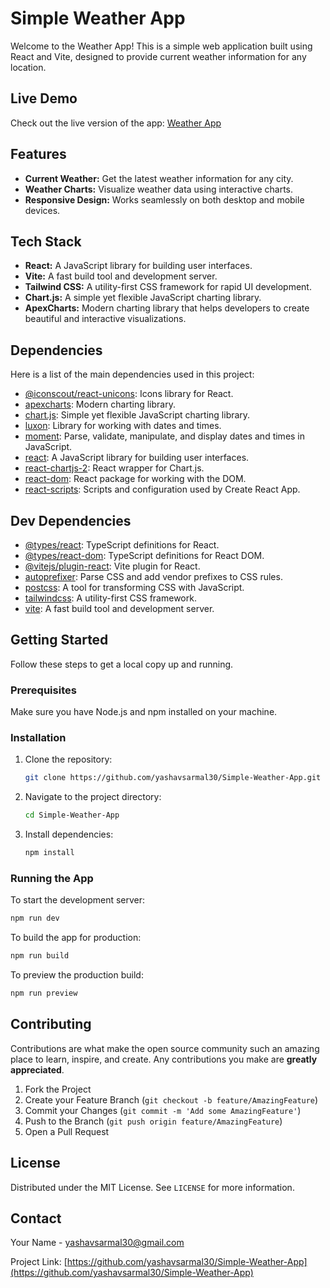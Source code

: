 # Simple Weather App

Welcome to the Weather App! This is a simple web application built using React and Vite, designed to provide current weather information for any location.

## Live Demo

Check out the live version of the app: [Weather App](https://simple-weather-app1.onrender.com/)

## Features

- **Current Weather:** Get the latest weather information for any city.
- **Weather Charts:** Visualize weather data using interactive charts.
- **Responsive Design:** Works seamlessly on both desktop and mobile devices.

## Tech Stack

- **React:** A JavaScript library for building user interfaces.
- **Vite:** A fast build tool and development server.
- **Tailwind CSS:** A utility-first CSS framework for rapid UI development.
- **Chart.js:** A simple yet flexible JavaScript charting library.
- **ApexCharts:** Modern charting library that helps developers to create beautiful and interactive visualizations.

## Dependencies

Here is a list of the main dependencies used in this project:

- [@iconscout/react-unicons](https://github.com/iconscout/react-unicons): Icons library for React.
- [apexcharts](https://apexcharts.com/): Modern charting library.
- [chart.js](https://www.chartjs.org/): Simple yet flexible JavaScript charting library.
- [luxon](https://moment.github.io/luxon/): Library for working with dates and times.
- [moment](https://momentjs.com/): Parse, validate, manipulate, and display dates and times in JavaScript.
- [react](https://reactjs.org/): A JavaScript library for building user interfaces.
- [react-chartjs-2](https://react-chartjs-2.js.org/): React wrapper for Chart.js.
- [react-dom](https://reactjs.org/docs/react-dom.html): React package for working with the DOM.
- [react-scripts](https://www.npmjs.com/package/react-scripts): Scripts and configuration used by Create React App.

## Dev Dependencies

- [@types/react](https://www.npmjs.com/package/@types/react): TypeScript definitions for React.
- [@types/react-dom](https://www.npmjs.com/package/@types/react-dom): TypeScript definitions for React DOM.
- [@vitejs/plugin-react](https://vitejs.dev/guide/): Vite plugin for React.
- [autoprefixer](https://github.com/postcss/autoprefixer): Parse CSS and add vendor prefixes to CSS rules.
- [postcss](https://postcss.org/): A tool for transforming CSS with JavaScript.
- [tailwindcss](https://tailwindcss.com/): A utility-first CSS framework.
- [vite](https://vitejs.dev/): A fast build tool and development server.

## Getting Started

Follow these steps to get a local copy up and running.

### Prerequisites

Make sure you have Node.js and npm installed on your machine.

### Installation

1. Clone the repository:
   ```sh
   git clone https://github.com/yashavsarmal30/Simple-Weather-App.git
   ```
2. Navigate to the project directory:
   ```sh
   cd Simple-Weather-App
   ```
3. Install dependencies:
   ```sh
   npm install
   ```

### Running the App

To start the development server:
```sh
npm run dev
```

To build the app for production:
```sh
npm run build
```

To preview the production build:
```sh
npm run preview
```

## Contributing

Contributions are what make the open source community such an amazing place to learn, inspire, and create. Any contributions you make are **greatly appreciated**.

1. Fork the Project
2. Create your Feature Branch (`git checkout -b feature/AmazingFeature`)
3. Commit your Changes (`git commit -m 'Add some AmazingFeature'`)
4. Push to the Branch (`git push origin feature/AmazingFeature`)
5. Open a Pull Request

## License

Distributed under the MIT License. See `LICENSE` for more information.

## Contact

Your Name - yashavsarmal30@gmail.com

Project Link: [https://github.com/yashavsarmal30/Simple-Weather-App](https://github.com/yashavsarmal30/Simple-Weather-App)
